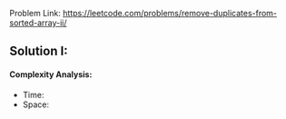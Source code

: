 Problem Link: https://leetcode.com/problems/remove-duplicates-from-sorted-array-ii/



## Solution I:


#### Complexity Analysis:
- Time: 
- Space: 


```python

```